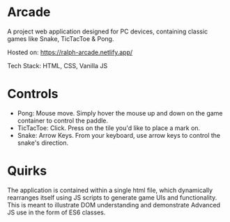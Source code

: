 # Arcade
A project web application designed for PC devices, containing classic games like Snake, TicTacToe & Pong.

Hosted on: https://ralph-arcade.netlify.app/

Tech Stack: HTML, CSS, Vanilla JS

# Controls

- Pong: Mouse move. Simply hover the mouse up and down on the game container to control the paddle.
- TicTacToe: Click. Press on the tile you'd like to place a mark on.
- Snake: Arrow Keys. From your keyboard, use arrow keys to control the snake's direction.

# Quirks

The application is contained within a single html file, which dynamically rearranges itself using JS scripts 
to generate game UIs and functionality. This is meant to illustrate DOM understanding and demonstrate Advanced
JS use in the form of ES6 classes.


